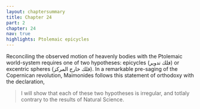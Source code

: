 ```yaml
---
layout: chaptersummary
title: Chapter 24
part: 2
chapter: 24
nav: true
highlights: Ptolemaic epicycles
---
```


Reconciling the observed motion of heavenly bodies with the Ptolemaic world-system requires one of two hypotheses: epicycles (فلك تدوير) or excentric spheres (فلك خارج المركز). In a remarkable pre-saging of the Copernican revolution, Maimonides follows this statement of orthodoxy with the declaration,
> I will show that each of these two hypotheses is irregular, and totlaly contrary to the results of Natural Science.
